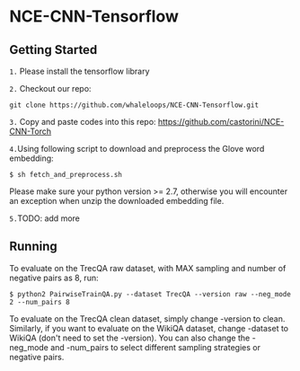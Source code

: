 # NCE-CNN-Tensorflow


Getting Started
-----------
``1.`` Please install the tensorflow library 

``2.`` Checkout our repo:
```
git clone https://github.com/whaleloops/NCE-CNN-Tensorflow.git
```

``3.`` Copy and paste codes into this repo: https://github.com/castorini/NCE-CNN-Torch

``4.``Using following script to download and preprocess the Glove word embedding:
```
$ sh fetch_and_preprocess.sh
``` 
Please make sure your python version >= 2.7, otherwise you will encounter an exception when unzip the downloaded embedding file.

``5.``TODO: add more

Running
--------
 To evaluate on the TrecQA raw dataset, with MAX sampling and number of negative pairs as 8, run:
```
$ python2 PairwiseTrainQA.py --dataset TrecQA --version raw --neg_mode 2 --num_pairs 8
```
To evaluate on the TrecQA clean dataset, simply change -version to clean.
Similarly, if you want to evaluate on the WikiQA dataset, change -dataset to WikiQA (don't need to set the -version).
You can also change the -neg_mode and -num_pairs to select different sampling strategies or negative pairs.
